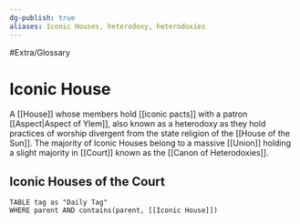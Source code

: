 ```yaml
---
dg-publish: true
aliases: Iconic Houses, heterodoxy, heterodoxies
---
```

#Extra/Glossary
# Iconic House

A [[House]] whose members hold [[iconic pacts]] with a patron [[Aspect|Aspect of Ylem]], also known as a heterodoxy as they hold practices of worship divergent from the state religion of the [[House of the Sun]]. The majority of Iconic Houses belong to a massive [[Union]] holding a slight majority in [[Court]] known as the [[Canon of Heterodoxies]].

## Iconic Houses of the Court
```dataview
TABLE tag as "Daily Tag"
WHERE parent AND contains(parent, [[Iconic House]])
```
